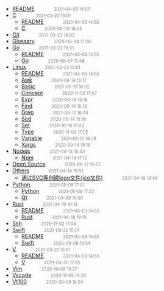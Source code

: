   - [README]()<span style="padding-left:2em;color:orange"></span><span style="color:gray;font-size:.8em;padding-left:2em">2021-04-03 14:55</span>
  - [C](c)<span style="padding-left:2em;color:orange"></span><span style="color:gray;font-size:.8em;padding-left:2em">2021-03-22 15:01</span>
    - [README](c/)<span style="padding-left:2em;color:orange"></span><span style="color:gray;font-size:.8em;padding-left:2em">2021-04-03 14:55</span>
    - [C](c/c)<span style="padding-left:2em;color:orange"></span><span style="color:gray;font-size:.8em;padding-left:2em">2020-09-08 16:54</span>
  - [Git](git)<span style="padding-left:2em;color:orange"></span><span style="color:gray;font-size:.8em;padding-left:2em">2021-03-22 18:02</span>
  - [Glossary](glossary)<span style="padding-left:2em;color:orange"></span><span style="color:gray;font-size:.8em;padding-left:2em">2020-08-04 17:26</span>
  - [Go](go)<span style="padding-left:2em;color:orange"></span><span style="color:gray;font-size:.8em;padding-left:2em">2021-03-22 15:01</span>
    - [README](go/)<span style="padding-left:2em;color:orange"></span><span style="color:gray;font-size:.8em;padding-left:2em">2021-04-03 14:55</span>
    - [Go](go/go)<span style="padding-left:2em;color:orange"></span><span style="color:gray;font-size:.8em;padding-left:2em">2020-09-07 17:48</span>
  - [Linux](linux)<span style="padding-left:2em;color:orange"></span><span style="color:gray;font-size:.8em;padding-left:2em">2021-03-22 15:01</span>
    - [README](linux/)<span style="padding-left:2em;color:orange"></span><span style="color:gray;font-size:.8em;padding-left:2em">2021-04-03 14:55</span>
    - [Awk](linux/awk)<span style="padding-left:2em;color:orange"></span><span style="color:gray;font-size:.8em;padding-left:2em">2020-09-14 15:17</span>
    - [Basic](linux/basic)<span style="padding-left:2em;color:orange"></span><span style="color:gray;font-size:.8em;padding-left:2em">2021-05-13 16:52</span>
    - [Concept](linux/concept)<span style="padding-left:2em;color:orange"></span><span style="color:gray;font-size:.8em;padding-left:2em">2020-11-02 17:07</span>
    - [Expr](linux/expr)<span style="padding-left:2em;color:orange"></span><span style="color:gray;font-size:.8em;padding-left:2em">2020-09-14 15:18</span>
    - [Find](linux/find)<span style="padding-left:2em;color:orange"></span><span style="color:gray;font-size:.8em;padding-left:2em">2020-09-14 15:18</span>
    - [Grep](linux/grep)<span style="padding-left:2em;color:orange"></span><span style="color:gray;font-size:.8em;padding-left:2em">2021-05-12 16:49</span>
    - [Sed](linux/sed)<span style="padding-left:2em;color:orange"></span><span style="color:gray;font-size:.8em;padding-left:2em">2020-09-14 15:18</span>
    - [Set](linux/set)<span style="padding-left:2em;color:orange"></span><span style="color:gray;font-size:.8em;padding-left:2em">2020-10-10 15:52</span>
    - [Type](linux/type)<span style="padding-left:2em;color:orange"></span><span style="color:gray;font-size:.8em;padding-left:2em">2020-11-02 17:02</span>
    - [Variable](linux/variable)<span style="padding-left:2em;color:orange"></span><span style="color:gray;font-size:.8em;padding-left:2em">2021-05-13 16:48</span>
    - [Xargs](linux/xargs)<span style="padding-left:2em;color:orange"></span><span style="color:gray;font-size:.8em;padding-left:2em">2020-09-14 15:18</span>
  - [Nodejs](nodejs)<span style="padding-left:2em;color:orange"></span><span style="color:gray;font-size:.8em;padding-left:2em">2021-04-14 16:53</span>
    - [Npm](nodejs/npm)<span style="padding-left:2em;color:orange"></span><span style="color:gray;font-size:.8em;padding-left:2em">2021-04-14 17:12</span>
  - [Open Source](open-source)<span style="padding-left:2em;color:orange"></span><span style="color:gray;font-size:.8em;padding-left:2em">2020-09-17 10:57</span>
  - [Others](others)<span style="padding-left:2em;color:orange"></span><span style="color:gray;font-size:.8em;padding-left:2em">2021-04-14 15:51</span>
    - [通过SVG等创建logo文件(ico文件)](others/%E9%80%9A%E8%BF%87SVG%E7%AD%89%E5%88%9B%E5%BB%BAlogo%E6%96%87%E4%BB%B6(ico%E6%96%87%E4%BB%B6))<span style="padding-left:2em;color:orange"></span><span style="color:gray;font-size:.8em;padding-left:2em">2021-04-14 18:46</span>
  - [Python](python)<span style="padding-left:2em;color:orange"></span><span style="color:gray;font-size:.8em;padding-left:2em">2021-05-08 17:01</span>
    - [Python](python/python)<span style="padding-left:2em;color:orange"></span><span style="color:gray;font-size:.8em;padding-left:2em">2021-05-08 17:22</span>
    - [Qt](python/qt)<span style="padding-left:2em;color:orange"></span><span style="color:gray;font-size:.8em;padding-left:2em">2021-04-09 15:00</span>
  - [Rust](rust)<span style="padding-left:2em;color:orange"></span><span style="color:gray;font-size:.8em;padding-left:2em">2021-04-19 19:13</span>
    - [README](rust/)<span style="padding-left:2em;color:orange"></span><span style="color:gray;font-size:.8em;padding-left:2em">2021-04-03 14:55</span>
    - [Rust](rust/rust)<span style="padding-left:2em;color:orange"></span><span style="color:gray;font-size:.8em;padding-left:2em">2021-04-19 19:13</span>
  - [Ssh](ssh)<span style="padding-left:2em;color:orange"></span><span style="color:gray;font-size:.8em;padding-left:2em">2020-11-02 17:04</span>
  - [Swift](swift)<span style="padding-left:2em;color:orange"></span><span style="color:gray;font-size:.8em;padding-left:2em">2021-03-22 15:01</span>
    - [README](swift/)<span style="padding-left:2em;color:orange"></span><span style="color:gray;font-size:.8em;padding-left:2em">2021-04-03 14:55</span>
    - [Swift](swift/swift)<span style="padding-left:2em;color:orange"></span><span style="color:gray;font-size:.8em;padding-left:2em">2020-09-08 16:54</span>
  - [V](v)<span style="padding-left:2em;color:orange"></span><span style="color:gray;font-size:.8em;padding-left:2em">2021-03-22 15:01</span>
    - [README](v/)<span style="padding-left:2em;color:orange"></span><span style="color:gray;font-size:.8em;padding-left:2em">2021-04-03 14:55</span>
    - [V](v/v)<span style="padding-left:2em;color:orange"></span><span style="color:gray;font-size:.8em;padding-left:2em">2021-04-30 17:55</span>
  - [Vim](vim)<span style="padding-left:2em;color:orange"></span><span style="color:gray;font-size:.8em;padding-left:2em">2020-10-09 15:27</span>
  - [Vscode](vscode)<span style="padding-left:2em;color:orange"></span><span style="color:gray;font-size:.8em;padding-left:2em">2020-11-05 14:29</span>
  - [Vt100](vt100)<span style="padding-left:2em;color:orange"></span><span style="color:gray;font-size:.8em;padding-left:2em">2020-09-08 16:54</span>
